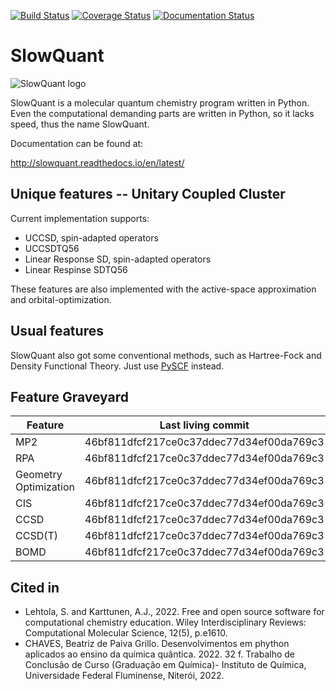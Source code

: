 [![Build Status](https://travis-ci.com/erikkjellgren/SlowQuant.svg?branch=master)](https://travis-ci.com/erikkjellgren/SlowQuant)
[![Coverage Status](https://coveralls.io/repos/github/erikkjellgren/SlowQuant/badge.svg?branch=master)](https://coveralls.io/github/erikkjellgren/SlowQuant?branch=master)
[![Documentation Status](https://readthedocs.org/projects/slowquant/badge/?version=latest)](http://slowquant.readthedocs.io/en/latest/?badge=latest)

# SlowQuant

![SlowQuant logo](https://cloud.githubusercontent.com/assets/11976167/26658726/5e125b02-466c-11e7-8790-8412789fc9fb.jpg)

SlowQuant is a molecular quantum chemistry program written in Python.
Even the computational demanding parts are written in Python, so it lacks speed, thus the name SlowQuant.

Documentation can be found at:

http://slowquant.readthedocs.io/en/latest/

## Unique features -- Unitary Coupled Cluster

Current implementation supports:

- UCCSD, spin-adapted operators
- UCCSDTQ56
- Linear Response SD, spin-adapted operators
- Linear Respinse SDTQ56

These features are also implemented with the active-space approximation and orbital-optimization.

## Usual features

SlowQuant also got some conventional methods, such as Hartree-Fock and Density Functional Theory.
Just use [PySCF](https://github.com/pyscf/pyscf) instead.

## Feature Graveyard

| Feature               | Last living commit                       |
|-----------------------|------------------------------------------|
| MP2                   | 46bf811dfcf217ce0c37ddec77d34ef00da769c3 |
| RPA                   | 46bf811dfcf217ce0c37ddec77d34ef00da769c3 |
| Geometry Optimization | 46bf811dfcf217ce0c37ddec77d34ef00da769c3 |
| CIS                   | 46bf811dfcf217ce0c37ddec77d34ef00da769c3 |
| CCSD                  | 46bf811dfcf217ce0c37ddec77d34ef00da769c3 |
| CCSD(T)               | 46bf811dfcf217ce0c37ddec77d34ef00da769c3 |
| BOMD                  | 46bf811dfcf217ce0c37ddec77d34ef00da769c3 |

## Cited in

- Lehtola, S. and Karttunen, A.J., 2022. Free and open source software for computational chemistry education. Wiley Interdisciplinary Reviews: Computational Molecular Science, 12(5), p.e1610.
- CHAVES, Beatriz de Paiva Grillo. Desenvolvimentos em phython aplicados ao ensino da química quântica. 2022. 32 f. Trabalho de Conclusão de Curso (Graduação em Química)- Instituto de Química, Universidade Federal Fluminense, Niterói, 2022.
